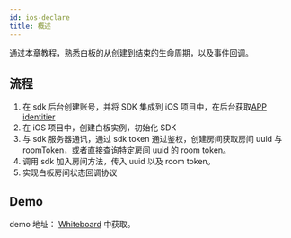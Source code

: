 ```yaml
---
id: ios-declare
title: 概述
---
```


通过本章教程，熟悉白板的从创建到结束的生命周期，以及事件回调。

## 流程

1. 在 sdk 后台创建账号，并将 SDK 集成到 iOS 项目中，在后台获取[APP identitier](docs/doc/app-identifier)
1. 在 iOS 项目中，创建白板实例，初始化 SDK
1. 与 sdk 服务器通讯，通过 sdk token 通过鉴权，创建房间获取房间 uuid 与 roomToken，或者直接查询特定房间 uuid 的 room token。
1. 调用 sdk 加入房间方法，传入 uuid 以及 room token。
1. 实现白板房间状态回调协议

## Demo

demo 地址： [Whiteboard](https://github.com/netless-io/Whiteboard-ios) 中获取。
